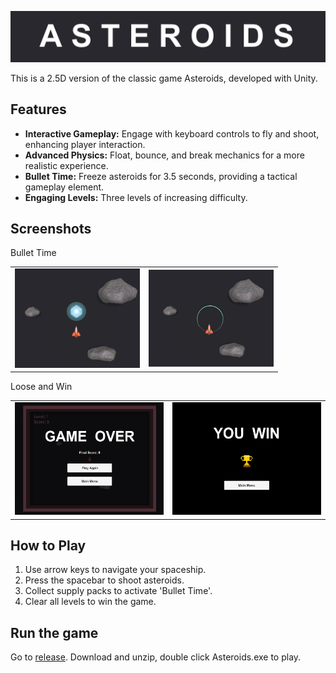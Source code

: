 <p align="center">
<img src="figures/titel.png"/>
</p>
This is a 2.5D version of the classic game Asteroids, developed with Unity.

## Features
- **Interactive Gameplay:** Engage with keyboard controls to fly and shoot, enhancing player interaction.
- **Advanced Physics:** Float, bounce, and break mechanics for a more realistic experience.
- **Bullet Time:** Freeze asteroids for 3.5 seconds, providing a tactical gameplay element.
- **Engaging Levels:** Three levels of increasing difficulty.

## Screenshots
Bullet Time
<table>
<tr>
    <td><img src="figures/4.png" alt="4" width="200px" /></td>
    <td><img src="figures/5.png" alt="5" width="200px" /></td>
</tr>
</table>

Loose and Win
<table>
<tr>
    <td><img src="figures/2.png" alt="loose" width="350px" /></td>
    <td><img src="figures/3.png" alt="win" width="350px" /></td>
</tr>
</table>

## How to Play
1. Use arrow keys to navigate your spaceship.
2. Press the spacebar to shoot asteroids.
3. Collect supply packs to activate 'Bullet Time'.
4. Clear all levels to win the game.

## Run the game
Go to [release](https://github.com/YankFitzgerald/Asteroids-2.5D/releases/tag/v1.0).
Download and unzip, double click Asteroids.exe to play.
